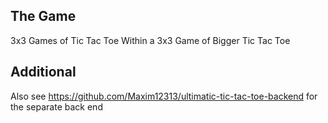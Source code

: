 ## The Game
3x3 Games of Tic Tac Toe Within a 3x3 Game of Bigger Tic Tac Toe

## Additional
Also see https://github.com/Maxim12313/ultimatic-tic-tac-toe-backend for the separate back end
